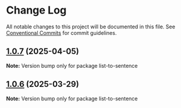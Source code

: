 # Change Log

All notable changes to this project will be documented in this file.
See [Conventional Commits](https://conventionalcommits.org) for commit guidelines.

## [1.0.7](https://github.com/etc-tiago/list-to-sentence/compare/list-to-sentence@1.0.6...list-to-sentence@1.0.7) (2025-04-05)

**Note:** Version bump only for package list-to-sentence





## [1.0.6](https://github.com/etc-tiago/list-to-sentence/compare/list-to-sentence@1.0.5...list-to-sentence@1.0.6) (2025-03-29)

**Note:** Version bump only for package list-to-sentence

